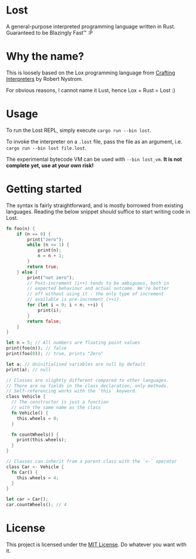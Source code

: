 # Lost

A general-purpose interpreted programming language written in Rust. Guaranteed to be Blazingly Fast™ :P

# Why the name?

This is loosely based on the Lox programming language from [Crafting Interpreters](https://craftinginterpreters.com) by Robert Nystrom.

For obvious reasons, I cannot name it Lust, hence Lox + Rust = Lost :)

# Usage

To run the Lost REPL, simply execute `cargo run --bin lost`.

To invoke the interpreter on a `.lost` file, pass the file as an argument, i.e. `cargo run --bin lost file.lost`.

The experimental bytecode VM can be used with `--bin lost_vm`. **It is not complete yet, use at your own risk!**

# Getting started

The syntax is fairly straightforward, and is mostly borrowed from existing languages. Reading the below snippet should suffice to start writing code in Lost.

```rust
fn foo(n) {
    if (n == 0) {
        print("zero");
        while (n <= 1) {
            print(n);
            n = n + 1;
        }
        return true;
    } else {
        print("not zero");
        // Post-increment (i++) tends to be ambiguous, both in
        // expected behaviour and actual outcome. We're better
        // off without using it - the only type of increment
        // available is pre-increment (++i).
        for (let i = 0; i < n; ++i) {
            print(i);
        }
        return false;
    }
}

let n = 5; // All numbers are floating point values
print(foo(n)); // false
print(foo(0)); // true, prints "Zero"

let a; // Uninitialised variables are null by default
print(a); // null

// Classes are slightly different compared to other languages.
// There are no fields in the class declaration, only methods.
// Self-referencing works with the `this` keyword.
class Vehicle {
  // The constructor is just a function
  // with the same name as the class
  fn Vehicle() {
    this.wheels = 0;
  }

  fn countWheels() {
    print(this.wheels);
  }
}

// Classes can inherit from a parent class with the `<-` operator
class Car <- Vehicle {
  fn Car() {
    this.wheels = 4;
  }
}

let car = Car();
car.countWheels(); // 4
```

# License

This project is licensed under the [MIT License](/LICENSE). Do whatever you want with it.

